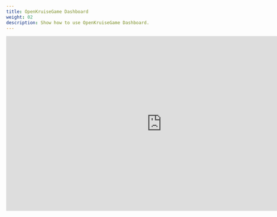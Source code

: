 ```yaml
---
title: OpenKruiseGame Dashboard
weight: 02
description: Show how to use OpenKruiseGame Dashboard.
---
```


<div style="text-align: center;">
<iframe width="840" height="472.5" src="https://ks-extension.pek3b.qingstor.com/videos/okg-%E7%A4%BA%E4%BE%8B.mp4" frameborder="0" allowfullscreen></iframe>
</div>

